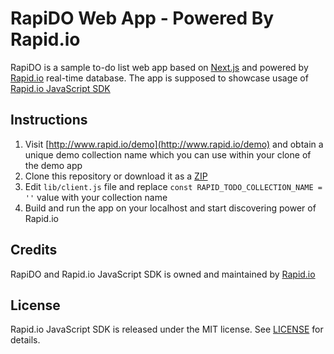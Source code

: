 # RapiDO Web App - Powered By Rapid.io

RapiDO is a sample to-do list web app based on [Next.js](https://github.com/zeit/next.js) and powered by [Rapid.io](https://www.rapid.io) real-time database. The app is supposed to showcase usage of [Rapid.io JavaScript SDK](https://github.com/Rapid-SDK/javascript)

## Instructions

1. Visit [http://www.rapid.io/demo](http://www.rapid.io/demo) and obtain a unique demo collection name which you can use
within your clone of the demo app
2. Clone this repository or download it as a [ZIP](https://github.com/Rapid-SDK/rapido-web/archive/master.zip)
3. Edit `lib/client.js` file and replace `const RAPID_TODO_COLLECTION_NAME = ''` value with your collection name
4. Build and run the app on your localhost and start discovering power of Rapid.io

## Credits

RapiDO and Rapid.io JavaScript SDK is owned and maintained by [Rapid.io](http://www.rapid.io)


## License
Rapid.io JavaScript SDK is released under the MIT license. See [LICENSE](/LICENSE.md) for details.
